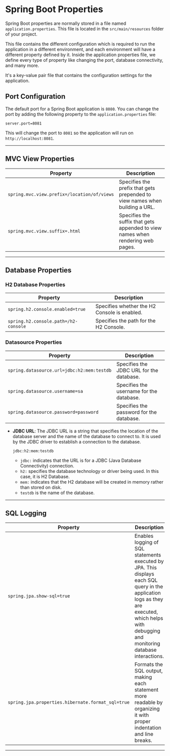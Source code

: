 # Spring Boot Properties

Spring Boot properties are normally stored in a file named `application.properties`. This file is located in the `src/main/resources` folder of your project.

This file contains the different configuration which is required to run the application in a different environment, and each environment will have a different property defined by it. Inside the application properties file, we define every type of property like changing the port, database connectivity, and many more.

It's a key-value pair file that contains the configuration settings for the application.

## Port Configuration

The default port for a Spring Boot application is `8080`. You can change the port by adding the following property to the `application.properties` file:

```properties
server.port=8081
```
This will change the port to `8081` so the application will run on `http://localhost:8081`.

---------------------------------------------

## MVC View Properties

| Property | Description |
| -------- | ----------- |
|`spring.mvc.view.prefix=/location/of/views`|Specifies the prefix that gets prepended to view names when building a URL.|
|`spring.mvc.view.suffix=.html`|Specifies the suffix that gets appended to view names when rendering web pages.|

---------------------------------------------

## Database Properties

### H2 Database Properties

| Property | Description |
| -------- | ----------- |
|`spring.h2.console.enabled=true`|Specifies whether the H2 Console is enabled.|
|`spring.h2.console.path=/h2-console`|Specifies the path for the H2 Console.|

### Datasource Properties

| Property | Description |
| -------- | ----------- |
|`spring.datasource.url=jdbc:h2:mem:testdb`|Specifies the JDBC URL for the database.|
|`spring.datasource.username=sa`|Specifies the username for the database.|
|`spring.datasource.password=password`|Specifies the password for the database.|


- **JDBC URL**: The JDBC URL is a string that specifies the location of the database server and the name of the database to connect to. It is used by the JDBC driver to establish a connection to the database.
    
    `jdbc:h2:mem:testdb`
    - `jdbc:` indicates that the URL is for a JDBC (Java Database Connectivity) connection.
    - `h2:` specifies the database technology or driver being used. In this case, it is H2 Database.
    - `mem:` indicates that the H2 database will be created in memory rather than stored on disk.
    - `testdb` is the name of the database.

---------------------------------------------

## SQL Logging

| Property | Description |
| -------- | ----------- |
|`spring.jpa.show-sql=true` | Enables logging of SQL statements executed by JPA. This displays each SQL query in the application logs as they are executed, which helps with debugging and monitoring database interactions.|
|`spring.jpa.properties.hibernate.format_sql=true`|Formats the SQL output, making each statement more readable by organizing it with proper indentation and line breaks. |

---------------------------------------------
